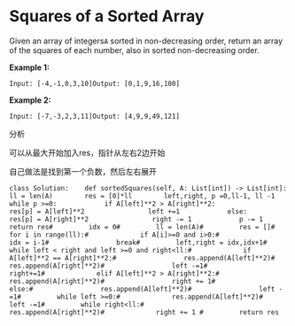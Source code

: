 # Squares of a Sorted Array

Given an array of integers`A` sorted in non-decreasing order, return an array of the squares of each number, also in sorted non-decreasing order.

**Example 1:**

```text
Input: [-4,-1,0,3,10]Output: [0,1,9,16,100]
```

**Example 2:**

```text
Input: [-7,-3,2,3,11]Output: [4,9,9,49,121]
```

分析

可以从最大开始加入res，指针从左右2边开始

自己做法是找到第一个负数，然后左右展开

```text
class Solution:    def sortedSquares(self, A: List[int]) -> List[int]:        ll = len(A)        res = [0]*ll        left,right, p =0,ll-1, ll -1        while p >=0:            if A[left]**2 > A[right]**2:                res[p] = A[left]**2                left +=1            else:                res[p] = A[right]**2                right -= 1            p -= 1        return res#         idx = 0#         ll = len(A)#         res = []#         for i in range(ll):#             if A[i]>=0 and i>0:#                 idx = i-1#                 break#         left,right = idx,idx+1#         while left < right and left >=0 and right<ll:#             if A[left]**2 == A[right]**2:#                 res.append(A[left]**2)#                 res.append(A[right]**2)#                 left -=1#                 right+=1#             elif A[left]**2 > A[right]**2:#                 res.append(A[right]**2)#                 right += 1#             else:#                 res.append(A[left]**2)#                 left -=1#         while left >=0:#             res.append(A[left]**2)#             left -=1#         while right<ll:#             res.append(A[right]**2)#             right += 1 #         return res
```

